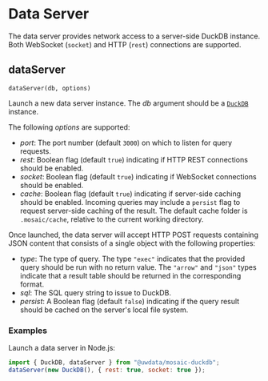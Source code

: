# Data Server

The data server provides network access to a server-side DuckDB instance.
Both WebSocket (`socket`) and HTTP (`rest`) connections are supported.

## dataServer

`dataServer(db, options)`

Launch a new data server instance.
The _db_ argument should be a [`DuckDB`](./duckdb) instance.

The following _options_ are supported:

- _port_: The port number (default `3000`) on which to listen for query requests.
- _rest_: Boolean flag (default `true`) indicating if HTTP REST connections should be enabled.
- _socket_: Boolean flag (default `true`) indicating if WebSocket connections should be enabled.
- _cache_: Boolean flag (default `true`) indicating if server-side caching should be enabled. Incoming queries may include a `persist` flag to request server-side caching of the result. The default cache folder is `.mosaic/cache`, relative to the current working directory.

Once launched, the data server will accept HTTP POST requests containing JSON content that consists of a single object with the following properties:

- _type_: The type of query. The type `"exec"` indicates that the provided query should be run with no return value. The `"arrow"` and `"json"` types indicate that a result table should be returned in the corresponding format.
- _sql_: The SQL query string to issue to DuckDB.
- _persist_: A Boolean flag (default `false`) indicating if the query result should be cached on the server's local file system.

### Examples

Launch a data server in Node.js:

``` js
import { DuckDB, dataServer } from "@uwdata/mosaic-duckdb";
dataServer(new DuckDB(), { rest: true, socket: true });
```

